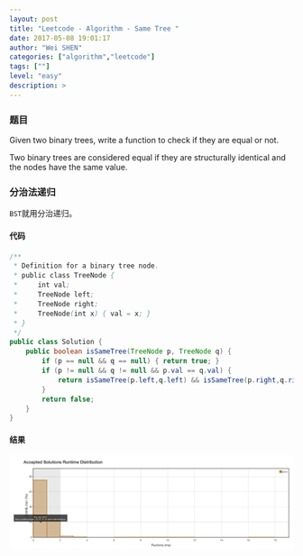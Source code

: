 ```yaml
---
layout: post
title: "Leetcode - Algorithm - Same Tree "
date: 2017-05-08 19:01:17
author: "Wei SHEN"
categories: ["algorithm","leetcode"]
tags: [""]
level: "easy"
description: >
---
```


### 题目
Given two binary trees, write a function to check if they are equal or not.

Two binary trees are considered equal if they are structurally identical and the nodes have the same value.

### 分治法递归
`BST`就用分治递归。

#### 代码
```java
/**
 * Definition for a binary tree node.
 * public class TreeNode {
 *     int val;
 *     TreeNode left;
 *     TreeNode right;
 *     TreeNode(int x) { val = x; }
 * }
 */
public class Solution {
    public boolean isSameTree(TreeNode p, TreeNode q) {
        if (p == null && q == null) { return true; }
        if (p != null && q != null && p.val == q.val) {
            return isSameTree(p.left,q.left) && isSameTree(p.right,q.right);
        }
        return false;
    }
}
```

#### 结果
![same-tree-1](/images/leetcode/same-tree-1.png)
